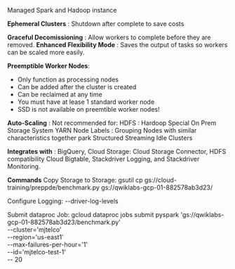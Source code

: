 Managed Spark and Hadoop instance

**Ephemeral Clusters** : Shutdown after complete to save costs

**Graceful Decomissioning** : Allow workers to complete before they are removed.
**Enhanced Flexibility Mode** : Saves the output of tasks so workers can be scaled more easily.

**Preemptible Worker Nodes**: 
- Only function as processing nodes
- Can be added after the cluster is created
- Can be reclaimed at any time
- You must have at lease 1 standard worker node
- SSD is not available on preemtible worker nodes!

**Auto-Scaling** : Not recommended for: 
HDFS : Hardoop Special On Prem Storage System
YARN Node Labels : Grouping Nodes with similar characteristics together
park Structured Streaming
Idle Clusters

**Integrates with** : 
BigQuery, 
Cloud Storage: Cloud Storage Connector, HDFS compatibility 
Cloud Bigtable, Stackdriver Logging, and Stackdriver Monitoring.

**Commands**
Copy Storage to Storage:
gsutil cp gs://cloud-training/preppde/benchmark.py gs://qwiklabs-gcp-01-882578ab3d23/

Configure Logging:
--driver-log-levels

Submit dataproc Job:
gcloud dataproc jobs submit pyspark 'gs://qwiklabs-gcp-01-882578ab3d23/benchmark.py' \
--cluster='mjtelco' \
--region='us-east1' \
--max-failures-per-hour='1' \
--id='mjtelco-test-1' \
-- 20

